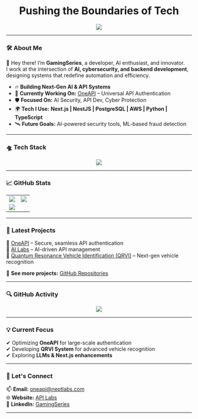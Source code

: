 <h1 align="center"> Pushing the Boundaries of Tech</h1>

<p align="center">
  <img src="https://readme-typing-svg.herokuapp.com?font=Orbitron&color=0AFFEF&center=true&vCenter=true&width=600&lines=Code+.+Build+.+Innovate;AI+%7C+Cyber+Security+%7C+Next-Gen+Tech;Building+the+Future+One+Project+at+a+Time;Transforming+Ideas+into+Reality" />
</p>

---

### 🛠️ **About Me**
👋 Hey there! I’m **GamingSeries**, a developer, AI enthusiast, and innovator.  
I work at the intersection of **AI, cybersecurity, and backend development**, designing systems that redefine automation and efficiency.

- 🔥 **Building Next-Gen AI & API Systems**
- 🚀 **Currently Working On:** [OneAPI](https://github.com/GamingSeries/OneAPI) – Universal API Authentication
- 🛡️ **Focused On:** AI Security, API Dev, Cyber Protection
- 🌍 **Tech I Use:** **Next.js | NestJS | PostgreSQL | AWS | Python | TypeScript**
- 🛰️ **Future Goals:** AI-powered security tools, ML-based fraud detection

---

### **🛸 Tech Stack**
<p align="center">
  <img src="https://skillicons.dev/icons?i=nextjs,nestjs,postgres,aws,react,ts,python,cpp" />
</p>

---

### 📈 **GitHub Stats**
<table align="center">
  <tr>
    <td>
      <img src="https://github-readme-stats.vercel.app/api?username=GamingSeries&show_icons=true&theme=radical" />
    </td>
    <td>
      <img src="https://github-readme-streak-stats.herokuapp.com/?user=GamingSeries&theme=radical" />
    </td>
  </tr>
  <tr>
    <td colspan="2">
      <img src="https://github-readme-stats.vercel.app/api/top-langs/?username=GamingSeries&layout=compact&theme=radical" />
    </td>
  </tr>
</table>

---

### 🚀 **Latest Projects**
📌 [OneAPI](https://github.com/GamingSeries/OneAPI) – Secure, seamless API authentication  
📌 [AI Labs](https://github.com/GamingSeries/AILabs) – AI-driven API management  
📌 [Quantum Resonance Vehicle Identification (QRVI)](https://github.com/GamingSeries/QRVI) – Next-gen vehicle recognition  

🔗 **See more projects:** [GitHub Repositories](https://github.com/GamingSeries?tab=repositories)

---

### 🔍 **GitHub Activity**
<p align="center">
  <img src="https://github-readme-activity-graph.vercel.app/graph?username=GamingSeries&theme=react-dark" />
</p>

---

### 💡 **Current Focus**
✔ Optimizing **OneAPI** for large-scale authentication  
✔ Developing **QRVI System** for advanced vehicle recognition  
✔ Exploring **LLMs & Next.js enhancements**  

---

### 🤝 **Let's Connect**
📫 **Email:** oneapi@neptlabs.com  
🌐 **Website:** [API Labs](https://neptlabs.com)  
🔗 **LinkedIn:** [GamingSeries](https://www.linkedin.com/in/gamingseries)  

---

